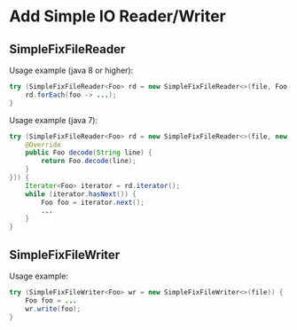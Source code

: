# Add Simple IO Reader/Writer

## SimpleFixFileReader


Usage example (java 8 or higher):

~~~java
try (SimpleFixFileReader<Foo> rd = new SimpleFixFileReader<>(file, Foo::decode)) {
    rd.forEach(foo -> ...);
}
~~~

Usage example (java 7):

~~~java
try (SimpleFixFileReader<Foo> rd = new SimpleFixFileReader<>(file, new FixDecoder<Foo>() {
    @Override
    public Foo decode(String line) {
        return Foo.decode(line);
    }
})) {
    Iterator<Foo> iterator = rd.iterator();
    while (iterator.hasNext()) {
        Foo foo = iterator.next();
        ...
    }
}
~~~

## SimpleFixFileWriter

Usage example:

~~~java
try (SimpleFixFileWriter<Foo> wr = new SimpleFixFileWriter<>(file)) {
    Foo foo = ...
    wr.write(foo);
}
~~~